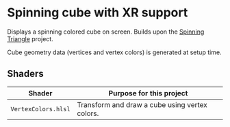 # Spinning cube with XR support

Displays a spinning colored cube on screen. Builds upon the [Spinning Triangle](../sample_02_triangle_spinning/README.md) project.

Cube geometry data (vertices and vertex colors) is generated at setup time.

## Shaders

Shader              | Purpose for this project
------------------- | --------------------------------------------------
`VertexColors.hlsl` | Transform and draw a cube using vertex colors.
